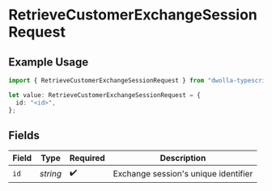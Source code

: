 # RetrieveCustomerExchangeSessionRequest

## Example Usage

```typescript
import { RetrieveCustomerExchangeSessionRequest } from "dwolla-typescript/models/operations";

let value: RetrieveCustomerExchangeSessionRequest = {
  id: "<id>",
};
```

## Fields

| Field                                | Type                                 | Required                             | Description                          |
| ------------------------------------ | ------------------------------------ | ------------------------------------ | ------------------------------------ |
| `id`                                 | *string*                             | :heavy_check_mark:                   | Exchange session's unique identifier |